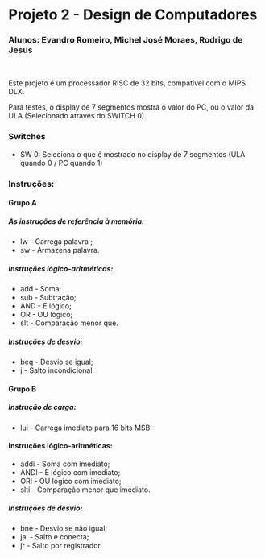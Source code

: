 # Projeto 2 - Design de Computadores
### Alunos: Evandro Romeiro, Michel José Moraes, Rodrigo de Jesus
<br />

Este projeto é um processador RISC de 32 bits, compatível com o MIPS DLX. </br>

Para testes, o display de 7 segmentos mostra o valor do PC, ou o valor da ULA (Selecionado através do SWITCH 0).


### Switches
<ul>
  <li>SW 0: Seleciona o que é mostrado no display de 7 segmentos (ULA quando 0 / PC quando 1) </li>
</ul>


### Instruções:

#### Grupo A

##### As instruções de referência à memória:
<ul>

<li> lw - Carrega palavra ; </li>

<li> sw - Armazena palavra. </li>

</ul>

##### Instruções lógico-aritméticas:
<ul>

<li> add - Soma; </li> 

<li> sub - Subtração; </li> 

<li> AND - E lógico; </li> 

<li> OR - OU lógico; </li> 

<li> slt - Comparação menor que. </li> 

</ul>


##### Instruções de desvio:
<ul>
<li> beq - Desvio se igual; </li>

<li> j - Salto incondicional. </li>
</ul> 

#### Grupo B

##### Instrução de carga:
<ul>

<li> lui - Carrega imediato para 16 bits MSB. </li> 
</ul>

#### Instruções lógico-aritméticas:
<ul>

<li> addi - Soma com imediato; </li> 

<li> ANDI - E lógico com imediato; </li> 

<li> ORI - OU lógico com imediato; </li> 

<li> slti - Comparação menor que imediato. </li> 
</ul>

##### Instruções de desvio:
<ul>

<li> bne - Desvio se não igual; </li> 

<li> jal - Salto e conecta; </li> 

<li> jr - Salto por registrador. </li> 

</ul>


